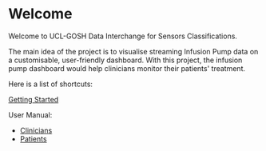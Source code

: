 # Welcome

Welcome to UCL-GOSH Data Interchange for Sensors Classifications.

The main idea of the project is to visualise streaming Infusion Pump data on a customisable, user-friendly dashboard. With this project, the infusion pump dashboard would help clinicians monitor their patients' treatment.
 
Here is a list of shortcuts: 

[Getting Started](getting_started.md)

User Manual:

- [Clinicians](clinicians.md)
- [Patients](patients.md)
